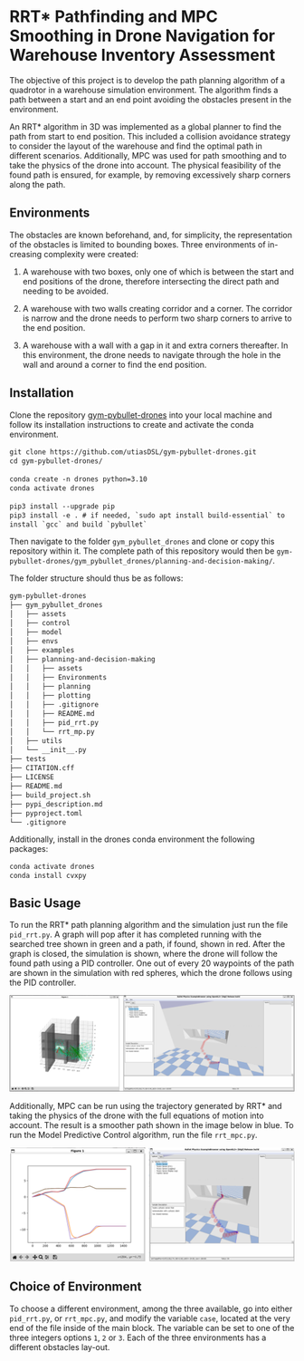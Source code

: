 # RRT* Pathfinding and MPC Smoothing in Drone Navigation for Warehouse Inventory Assessment 

The objective of this project is to develop the path planning algorithm of a quadrotor in a warehouse simulation environment. The algorithm finds a path between a start and an end point avoiding the obstacles present in the environment.

An RRT* algorithm in 3D was implemented as a global planner to find the path from start to end position. This included a collision avoidance strategy to consider the layout of the warehouse and find the optimal path in different scenarios. Additionally, MPC was used for path smoothing and to take the physics of the drone into account. The physical feasibility of the found path is ensured, for example, by removing excessively sharp corners
along the path. 

## Environments

The obstacles are known beforehand, and, for simplicity, the representation of the obstacles is limited to bounding boxes. Three environments of in-
creasing complexity were created:

1) A warehouse with two boxes, only one of which is between the start and end positions of the drone, therefore intersecting the direct path and needing to be avoided. 

2) A warehouse with two walls creating corridor and a corner. The corridor is narrow and the drone needs to perform two sharp corners to arrive to the end position.

3) A warehouse with a wall with a gap in it and extra
corners thereafter. In this environment, the drone needs to navigate through the hole in the wall and around a corner to find the end position.

## Installation

Clone the repository [gym-pybullet-drones](https://github.com/utiasDSL/gym-pybullet-drones) into your local machine and follow its installation instructions to create and activate the conda environment.

```
git clone https://github.com/utiasDSL/gym-pybullet-drones.git
cd gym-pybullet-drones/

conda create -n drones python=3.10
conda activate drones

pip3 install --upgrade pip
pip3 install -e . # if needed, `sudo apt install build-essential` to install `gcc` and build `pybullet`
```

 Then navigate to the folder `gym_pybullet_drones` and clone or copy this repository within it. The complete path of this repository would then be `gym-pybullet-drones/gym_pybullet_drones/planning-and-decision-making/`.

The folder structure should thus be as follows:

```
gym-pybullet-drones
├── gym_pybullet_drones
│   ├── assets
│   ├── control
│   ├── model
│   ├── envs
│   ├── examples
│   ├── planning-and-decision-making
│   │   ├── assets
│   │   ├── Environments
│   │   ├── planning
│   │   ├── plotting
│   │   ├── .gitignore
│   │   ├── README.md
│   │   ├── pid_rrt.py
│   │   └── rrt_mp.py
│   ├── utils
│   └── __init__.py
├── tests
├── CITATION.cff
├── LICENSE
├── README.md
├── build_project.sh
├── pypi_description.md
├── pyproject.toml
└── .gitignore
```

Additionally, install in the drones conda environment the following packages:

```
conda activate drones
conda install cvxpy
```

## Basic Usage

To run the RRT* path planning algorithm and the simulation just run the file `pid_rrt.py`. A graph will pop after it has completed running with the searched tree shown in green and a path, if found, shown in red. After the graph is closed, the simulation is shown, where the drone will follow the found path using a PID controller. One out of every 20 waypoints of the path are shown in the simulation with red spheres, which the drone follows using the PID controller.

![RRT*](images/RRT.png)

Additionally, MPC can be run using the trajectory generated by RRT* and taking the physics of the drone with the full equations of motion into account. The result is a smoother path shown in the image below in blue.
To run the Model Predictive Control algorithm, run the file `rrt_mpc.py`. 

![MPC](images/MPC.png)

## Choice of Environment

To choose a different environment, among the three available, go into either `pid_rrt.py`, or `rrt_mpc.py`, and modify the variable `case`, located at the very end of the file inside of the main block. The variable can be set to one of the three integers options `1`, `2` or `3`. Each of the three environments has a different obstacles lay-out.


